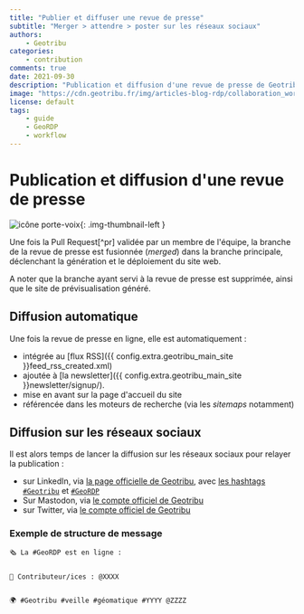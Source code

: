 ```yaml
---
title: "Publier et diffuser une revue de presse"
subtitle: "Merger > attendre > poster sur les réseaux sociaux"
authors:
    - Geotribu
categories:
    - contribution
comments: true
date: 2021-09-30
description: "Publication et diffusion d'une revue de presse de Geotribu (GeoRDP)."
image: "https://cdn.geotribu.fr/img/articles-blog-rdp/collaboration_world.png"
license: default
tags:
    - guide
    - GeoRDP
    - workflow
---
```


# Publication et diffusion d'une revue de presse

![icône porte-voix](https://cdn.geotribu.fr/img/internal/icons-rdp-news/journalisme.png "icône porte-voix"){: .img-thumbnail-left }

Une fois la Pull Request[^pr] validée par un membre de l'équipe, la branche de la revue de presse est fusionnée (*merged*) dans la branche principale, déclenchant la génération et le déploiement du site web.

A noter que la branche ayant servi à la revue de presse est supprimée, ainsi que le site de prévisualisation généré.

## Diffusion automatique

Une fois la revue de presse en ligne, elle est automatiquement :

- intégrée au [flux RSS]({{ config.extra.geotribu_main_site }}feed_rss_created.xml)
- ajoutée à [la newsletter]({{ config.extra.geotribu_main_site }}newsletter/signup/).
- mise en avant sur la page d'accueil du site
- référencée dans les moteurs de recherche (via les *sitemaps* notamment)

## Diffusion sur les réseaux sociaux

Il est alors temps de lancer la diffusion sur les réseaux sociaux pour relayer la publication :

- sur LinkedIn, via [la page officielle de Geotribu](https://www.linkedin.com/company/geotribu/), avec [les hashtags `#Geotribu`](https://www.linkedin.com/feed/hashtag/?keywords=geotribu) et [`#GeoRDP`](https://www.linkedin.com/feed/hashtag/?keywords=geordp)
- Sur Mastodon, via [le compte officiel de Geotribu](https://mapstodon.space/@geotribu/)
- sur Twitter, via [le compte officiel de Geotribu](https://twitter.com/geotribu/)

### Exemple de structure de message

```txt
🗞 La #GeoRDP est en ligne :


👥 Contributeur/ices : @XXXX


🌍 #Geotribu #veille #géomatique #YYYY @ZZZZ
```
